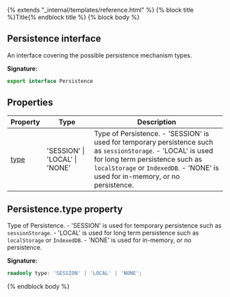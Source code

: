 {% extends "_internal/templates/reference.html" %}
{% block title %}Title{% endblock title %}
{% block body %}

## Persistence interface

An interface covering the possible persistence mechanism types.

<b>Signature:</b>

```typescript
export interface Persistence 
```

## Properties

|  Property | Type | Description |
|  --- | --- | --- |
|  [type](./auth-types.persistence.md#persistencetype_property) | 'SESSION' \| 'LOCAL' \| 'NONE' | Type of Persistence. - 'SESSION' is used for temporary persistence such as <code>sessionStorage</code>. - 'LOCAL' is used for long term persistence such as <code>localStorage</code> or <code>IndexedDB</code>. - 'NONE' is used for in-memory, or no persistence. |

## Persistence.type property

Type of Persistence. - 'SESSION' is used for temporary persistence such as `sessionStorage`<!-- -->. - 'LOCAL' is used for long term persistence such as `localStorage` or `IndexedDB`<!-- -->. - 'NONE' is used for in-memory, or no persistence.

<b>Signature:</b>

```typescript
readonly type: 'SESSION' | 'LOCAL' | 'NONE';
```
{% endblock body %}
